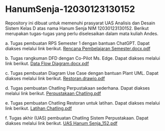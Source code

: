 # HanumSenja-12030123130152

Repository ini dibuat untuk memenuhi prasyarat UAS Analisis dan Desain Sistem Kelas D atas nama Hanum Senja NIM 12030123130152. Berikut merupakan tugas-tugas yang perlu diselesaikan dalam mata kuliah Andes.

a. Tugas pembuatan RPS Semester 1 dengan bantuan ChatGPT. Dapat diakses melalui link berikut. [Rencana Pembelajaran Semester.docx.pdf](https://github.com/user-attachments/files/18034867/Rencana.Pembelajaran.Semester.docx.pdf)

b. Tugas rangkuman DFD dengan Co-Pilot Ms. Edge. Dapat diakses melalui link berikut. [Data Flow Diagram.docx.pdf](https://github.com/user-attachments/files/18034938/Data.Flow.Diagram.docx.pdf)

c. Tugas pembuatan Diagram Use Case dengan bantuan Plant UML. Dapat diakses melalui link berikut. [Restoran.drawio.pdf](https://github.com/user-attachments/files/18035030/Restoran.drawio.pdf)

d. Tugas pembuatan Chatling Perpustakaan sederhana. Dapat diakses melalui link berikut. [Perpustakaan Chatling.pdf](https://github.com/user-attachments/files/18035090/Perpustakaan.Chatling.pdf)

e. Tugas pembuatan Chatling Restoran untuk latihan. Dapat diakses melalui link berikut. [Latihan Chatling.pdf](https://github.com/user-attachments/files/18035128/Latihan.Chatling.pdf)

f. Tugas akhir (UAS) pembuatan Chatling Sistem Perpustakaan. Dapat diakses melalui link berikut. [UAS Hanum Senja_152.pdf](https://github.com/user-attachments/files/18158885/UAS.Hanum.Senja_152.pdf)
